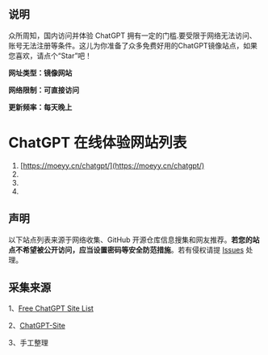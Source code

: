 ##  说明

众所周知，国内访问并体验 ChatGPT 拥有一定的门槛.要受限于网络无法访问、账号无法注册等条件。这儿为你准备了众多免费好用的ChatGPT镜像站点，如果您喜欢，请点个“Star”吧！

**网址类型：镜像网站**

**网络限制：可直接访问**

**更新频率：每天晚上**

# ChatGPT 在线体验网站列表
1. [https://moeyy.cn/chatgpt/](https://moeyy.cn/chatgpt/)
1. []()
1. []()
1. []()

## 声明

以下站点列表来源于网络收集、GitHub 开源仓库信息搜集和网友推荐。**若您的站点不希望被公开访问，应当设置密码等安全防范措施**。若有侵权请提 [Issues](https://github.com/lzwme/chatgpt-sites/issues) 处理。

 
## 采集来源
1、[Free ChatGPT Site List](https://github.com/xx025/carrot#free-chatgpt-site-list)

2、[ChatGPT-Site](https://github.com/lzwme/chatgpt-sites)

3、手工整理

